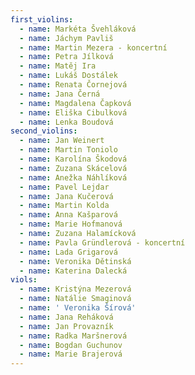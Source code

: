 ```yaml
---
first_violins:
  - name: Markéta Švehláková
  - name: Jáchym Pavliš
  - name: Martin Mezera - koncertní
  - name: Petra Jílková
  - name: Matěj Ira
  - name: Lukáš Dostálek
  - name: Renata Čornejová
  - name: Jana Černá
  - name: Magdalena Čapková
  - name: Eliška Cibulková
  - name: Lenka Boudová
second_violins:
  - name: Jan Weinert
  - name: Martin Toniolo
  - name: Karolína Škodová
  - name: Zuzana Skácelová
  - name: Anežka Náhlíková
  - name: Pavel Lejdar
  - name: Jana Kučerová
  - name: Martin Kolda
  - name: Anna Kašparová
  - name: Marie Hofmanová
  - name: Zuzana Halamícková
  - name: Pavla Gründlerová - koncertní
  - name: Lada Grigarová
  - name: Veronika Dětinská
  - name: Katerina Dalecká
viols:
  - name: Kristýna Mezerová
  - name: Natálie Smaginová
  - name: ' Veronika Šírová'
  - name: Jana Reháková
  - name: Jan Provazník
  - name: Radka Maršnerová
  - name: Bogdan Guchunov
  - name: Marie Brajerová
---
```


